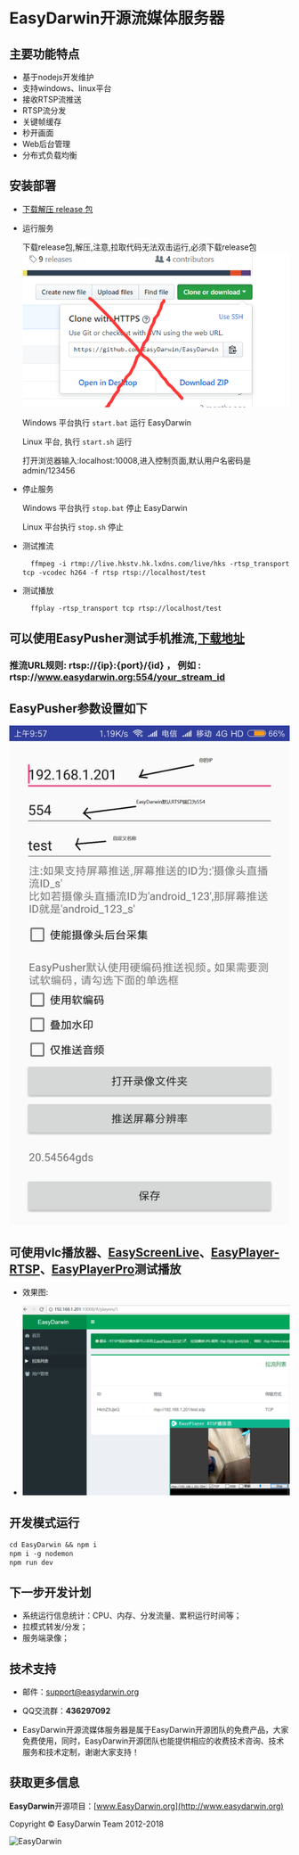 # EasyDarwin开源流媒体服务器

## 主要功能特点

- 基于nodejs开发维护
- 支持windows、linux平台
- 接收RTSP流推送
- RTSP流分发
- 关键帧缓存
- 秒开画面
- Web后台管理
- 分布式负载均衡

## 安装部署

- [下载解压 release 包](https://github.com/EasyDarwin/EasyDarwin/releases)

- 运行服务

	下载release包,解压,注意,拉取代码无法双击运行,必须下载release包
	![snapshot](fault.png)	

	Windows 平台执行 `start.bat` 运行 EasyDarwin
	
	Linux 平台, 执行 `start.sh` 运行
	
	打开浏览器输入:localhost:10008,进入控制页面,默认用户名密码是admin/123456

- 停止服务

	Windows 平台执行 `stop.bat` 停止 EasyDarwin
	
	Linux 平台执行 `stop.sh` 停止

- 测试推流

        ffmpeg -i rtmp://live.hkstv.hk.lxdns.com/live/hks -rtsp_transport tcp -vcodec h264 -f rtsp rtsp://localhost/test
			

- 测试播放

        ffplay -rtsp_transport tcp rtsp://localhost/test  

## 可以使用EasyPusher测试手机推流,[下载地址](https://github.com/EasyDSS/EasyPusher)

### 推流URL规则: rtsp://{ip}:{port}/{id} ， 例如 : rtsp://www.easydarwin.org:554/your_stream_id

## EasyPusher参数设置如下
![snapshot](EasyPusher1.jpg)
## 可使用vlc播放器、[EasyScreenLive](https://github.com/EasyDSS/EasyScreenLive)、[EasyPlayer-RTSP](https://github.com/EasyDSS/EasyPlayer-RTSP-Win/releases)、[EasyPlayerPro](https://github.com/EasyDSS/EasyPlayerPro-Win)测试播放

- 效果图:

- ![snapshot](result.png)


## 开发模式运行

	cd EasyDarwin && npm i
	npm i -g nodemon
	npm run dev		      

## 下一步开发计划

- 系统运行信息统计：CPU、内存、分发流量、累积运行时间等；
- 拉模式转发/分发；
- 服务端录像；


## 技术支持

- 邮件：[support@easydarwin.org](mailto:support@easydarwin.org) 

- QQ交流群：**436297092**

- EasyDarwin开源流媒体服务器是属于EasyDarwin开源团队的免费产品，大家免费使用，同时，EasyDarwin开源团队也能提供相应的收费技术咨询、技术服务和技术定制，谢谢大家支持！


## 获取更多信息

**EasyDarwin**开源项目：[www.EasyDarwin.org](http://www.easydarwin.org)

Copyright &copy; EasyDarwin Team 2012-2018

![EasyDarwin](http://www.easydarwin.org/skin/easydarwin/images/wx_qrcode.jpg)